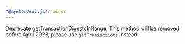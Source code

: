 ```yaml
---
"@mysten/sui.js": minor
---
```


Deprecate getTransactionDigestsInRange. This method will be removed before April 2023, please use `getTransactions` instead
